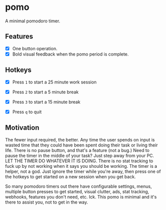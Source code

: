 # pomo

A minimal pomodoro timer.

## Features

* [x] One button operation.
* [x] Bold visual feedback when the pomo period is complete.

## Hotkeys

* [x] Press `1` to start a 25 minute work session
* [x] Press `2` to start a 5 minute break 
* [x] Press `3` to start a 15 minute break
* [x] Press `q` to quit 


## Motivation

The fewer input required, the better. Any time the user spends on input is wasted time that they could have been spent doing their task or living their life. There is no pause button, and that's a feature (not a bug.) Need to pause the timer in the middle of your task? Just step away from your PC. LET THE TIMER DO WHATEVER IT IS DOING. There is no stat tracking to fuck up by not working when it says you should be working. The timer is a helper, not a god. Just ignore the timer while you're away, then press one of the hotkeys to get started on a new session when you get back.

So many pomodoro timers out there have configurable settings, menus, multiple button presses to get started, visual clutter, ads, stat tracking, webhooks, features you don't need, etc. Ick. This pomo is minimal and it's there to assist you, not to get in the way.
